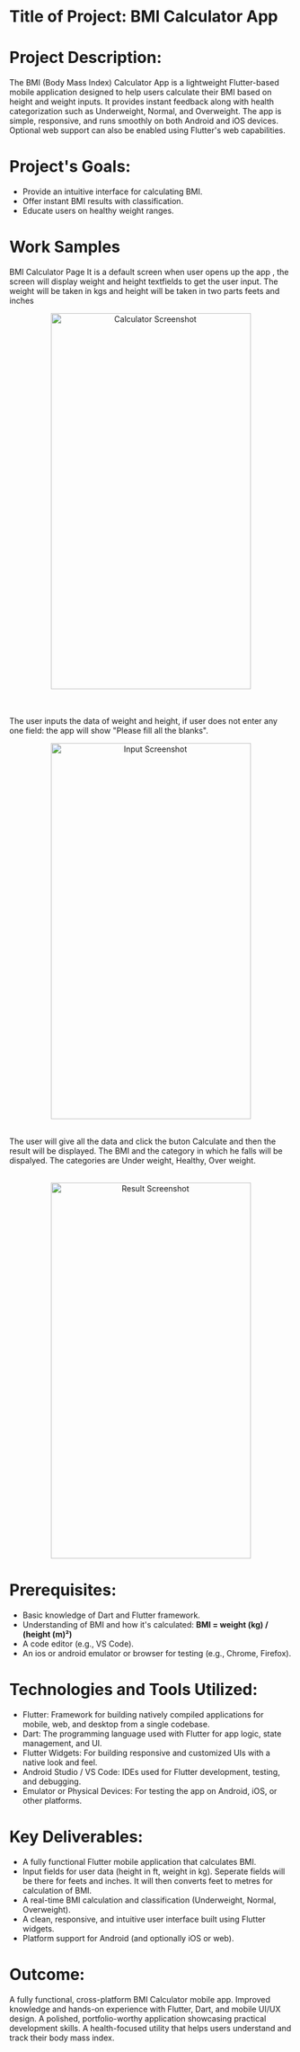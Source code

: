 # Title of Project: BMI Calculator App

# Project Description:

The BMI (Body Mass Index) Calculator App is a lightweight Flutter-based mobile application designed to help users calculate their BMI based on height and weight inputs. It provides instant feedback along with health categorization such as Underweight, Normal, and Overweight. The app is simple, responsive, and runs smoothly on both Android and iOS devices. Optional web support can also be enabled using Flutter's web capabilities.

# Project's Goals:

* Provide an intuitive interface for calculating BMI.
* Offer instant BMI results with classification.
* Educate users on healthy weight ranges.

# Work Samples
BMI Calculator Page 
It is a default screen when user opens up the app , the screen will display weight and height textfields to get the user input. The weight will be taken in kgs and height will be taken in two parts feets and inches
<br>
<p align="center">
 <img width="356" height="669" alt="Calculator Screenshot" src="https://github.com/user-attachments/assets/469d89fa-2284-482a-99aa-3f2a912880ac" />
</p>
<br>
<br>
The user inputs the data of weight and height, if user does not enter any one field: the app will show "Please fill all the blanks". 
<br>
<p align="center">
 <img width="356" height="669" alt="Input Screenshot" src="https://github.com/user-attachments/assets/14aa08ce-cb45-4a67-aeb8-793d25eb9163" />
</p>
<br>
The user will give all the data and click the buton Calculate and then the result will be displayed. The BMI and the category in which he falls will be dispalyed. The categories are Under weight, Healthy, Over weight.
<br>
<br>
<p align="center">
<img width="356" height="669" alt="Result Screenshot" src="https://github.com/user-attachments/assets/46b5efbf-c5f0-409a-999e-c2add8f66cfe" />
</p>

# Prerequisites:

* Basic knowledge of Dart and Flutter framework.
* Understanding of BMI and how it's calculated:
  **BMI = weight (kg) / (height (m)²)**
* A code editor (e.g., VS Code).
* An ios or android emulator or browser for testing (e.g., Chrome, Firefox).

# Technologies and Tools Utilized:
 
* Flutter: Framework for building natively compiled applications for mobile, web, and desktop from a single codebase.
* Dart: The programming language used with Flutter for app logic, state management, and UI.
* Flutter Widgets: For building responsive and customized UIs with a native look and feel.
* Android Studio / VS Code: IDEs used for Flutter development, testing, and debugging.
* Emulator or Physical Devices: For testing the app on Android, iOS, or other platforms.

# Key Deliverables:

* A fully functional Flutter mobile application that calculates BMI.
* Input fields for user data (height in ft, weight in kg). Seperate fields will be there for feets and inches. It will then converts feet to metres for calculation of BMI.
* A real-time BMI calculation and classification (Underweight, Normal, Overweight).
* A clean, responsive, and intuitive user interface built using Flutter widgets.
* Platform support for Android (and optionally iOS or web).

# Outcome:

A fully functional, cross-platform BMI Calculator mobile app.
Improved knowledge and hands-on experience with Flutter, Dart, and mobile UI/UX design.
A polished, portfolio-worthy application showcasing practical development skills.
A health-focused utility that helps users understand and track their body mass index.




